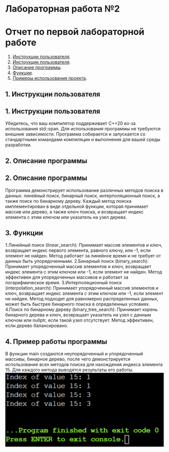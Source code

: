 # Лабораторная работа №2
# Отчет по первой лабораторной работе

1. [Инструкции пользователя](#1-инструкции-пользователя).
1. [Инструкции пользователя](#1-инструкции-пользователя).
2. [Описание программы](#2-описание-программы).
3. [Функции](#3-функции).
4. [Примеры использования проекта](#4-пример-использования-проекта).

## 1. Инструкции пользователя
## 1. Инструкции пользователя
Убедитесь, что ваш компилятор поддерживает C++20 из-за использования std::span.
Для использования программы не требуются внешние зависимости.
Программа собирается и запускается со стандартными командами компиляции и выполнения для вашей среды разработки.

## 2. Описание программы
## 2. Описание программы
Программа демонстрирует использование различных методов поиска в данных: линейный поиск, бинарный поиск, интерполяционный поиск, а также поиск по бинарному дереву. Каждый метод поиска имплементирован в виде отдельной функции, которая принимает массив или дерево, а также ключ поиска, и возвращает индекс элемента с этим ключом или указатель на узел дерева.

## 3. Функции
1.Линейный поиск (linear_search):
Принимает массив элементов и ключ, возвращает индекс первого элемента, равного ключу, или -1, если элемент не найден.
Метод работает за линейное время и не требует от данных быть упорядоченными.
2.Бинарный поиск (binary_search):
Принимает упорядоченный массив элементов и ключ, возвращает индекс элемента с этим ключом или -1, если элемент не найден.
Метод эффективен для упорядоченных массивов и работает за логарифмическое время.
3.Интерполяционный поиск (interpolation_search):
Принимает упорядоченный массив элементов и ключ, возвращает индекс элемента с этим ключом или -1, если элемент не найден.
Метод подходит для равномерно распределенных данных, может быть быстрее бинарного поиска в определенных условиях.
4.Поиск по бинарному дереву (binary_tree_search):
Принимает корень бинарного дерева и ключ, возвращает указатель на узел с данным ключом или nullptr, если такой узел отсутствует.
Метод эффективен, если дерево балансировано.

## 4. Пример работы программы
В функции main создаются неупорядоченный и упорядоченный массивы, бинарное дерево, после чего демонстрируется использование всех методов поиска для нахождения индекса элемента 15. Для каждого метода выводятся результаты его работы.
![Пример работы программы](sample.png)
